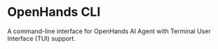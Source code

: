 # OpenHands CLI

A command-line interface for OpenHands AI Agent with Terminal User Interface (TUI) support.
